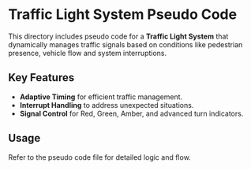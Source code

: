 # Traffic Light System Pseudo Code

This directory includes pseudo code for a **Traffic Light System** that dynamically manages traffic signals based on conditions like pedestrian presence, vehicle flow and system interruptions.

## Key Features

- **Adaptive Timing** for efficient traffic management.
- **Interrupt Handling** to address unexpected situations.
- **Signal Control** for Red, Green, Amber, and advanced turn indicators.

## Usage

Refer to the pseudo code file for detailed logic and flow.
